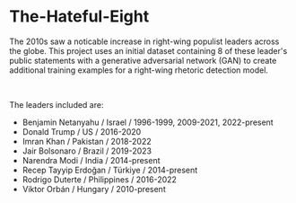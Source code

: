 # The-Hateful-Eight

The 2010s saw a noticable increase in right-wing populist leaders across the globe. This project uses an initial dataset containing 8 of these leader's public statements with a generative adversarial network (GAN) to create additional training examples for a right-wing rhetoric detection model. 

<br/>

The leaders included are:

- Benjamin Netanyahu / Israel / 1996-1999, 2009-2021, 2022-present
- Donald Trump / US / 2016-2020
- Imran Khan / Pakistan / 2018-2022
- Jair Bolsonaro / Brazil / 2019-2023
- Narendra Modi / India / 2014-present
- Recep Tayyip Erdoğan / Türkiye / 2014-present
- Rodrigo Duterte / Philippines / 2016-2022
- Viktor Orbán / Hungary / 2010-present
